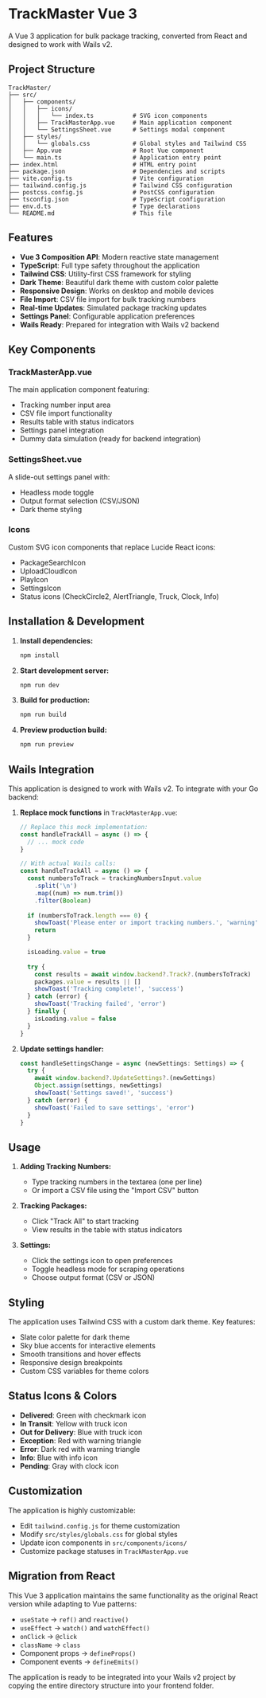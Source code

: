 # TrackMaster Vue 3

A Vue 3 application for bulk package tracking, converted from React and designed to work with Wails v2.

## Project Structure

```
TrackMaster/
├── src/
│   ├── components/
│   │   ├── icons/
│   │   │   └── index.ts           # SVG icon components
│   │   ├── TrackMasterApp.vue     # Main application component
│   │   └── SettingsSheet.vue      # Settings modal component
│   ├── styles/
│   │   └── globals.css            # Global styles and Tailwind CSS
│   ├── App.vue                    # Root Vue component
│   └── main.ts                    # Application entry point
├── index.html                     # HTML entry point
├── package.json                   # Dependencies and scripts
├── vite.config.ts                 # Vite configuration
├── tailwind.config.js             # Tailwind CSS configuration
├── postcss.config.js              # PostCSS configuration
├── tsconfig.json                  # TypeScript configuration
├── env.d.ts                       # Type declarations
└── README.md                      # This file
```

## Features

- **Vue 3 Composition API**: Modern reactive state management
- **TypeScript**: Full type safety throughout the application
- **Tailwind CSS**: Utility-first CSS framework for styling
- **Dark Theme**: Beautiful dark theme with custom color palette
- **Responsive Design**: Works on desktop and mobile devices
- **File Import**: CSV file import for bulk tracking numbers
- **Real-time Updates**: Simulated package tracking updates
- **Settings Panel**: Configurable application preferences
- **Wails Ready**: Prepared for integration with Wails v2 backend

## Key Components

### TrackMasterApp.vue
The main application component featuring:
- Tracking number input area
- CSV file import functionality
- Results table with status indicators
- Settings panel integration
- Dummy data simulation (ready for backend integration)

### SettingsSheet.vue
A slide-out settings panel with:
- Headless mode toggle
- Output format selection (CSV/JSON)
- Dark theme styling

### Icons
Custom SVG icon components that replace Lucide React icons:
- PackageSearchIcon
- UploadCloudIcon
- PlayIcon
- SettingsIcon
- Status icons (CheckCircle2, AlertTriangle, Truck, Clock, Info)

## Installation & Development

1. **Install dependencies:**
   ```bash
   npm install
   ```

2. **Start development server:**
   ```bash
   npm run dev
   ```

3. **Build for production:**
   ```bash
   npm run build
   ```

4. **Preview production build:**
   ```bash
   npm run preview
   ```

## Wails Integration

This application is designed to work with Wails v2. To integrate with your Go backend:

1. **Replace mock functions** in `TrackMasterApp.vue`:
   ```typescript
   // Replace this mock implementation:
   const handleTrackAll = async () => {
     // ... mock code
   }
   
   // With actual Wails calls:
   const handleTrackAll = async () => {
     const numbersToTrack = trackingNumbersInput.value
       .split('\n')
       .map((num) => num.trim())
       .filter(Boolean)
     
     if (numbersToTrack.length === 0) {
       showToast('Please enter or import tracking numbers.', 'warning')
       return
     }
   
     isLoading.value = true
     
     try {
       const results = await window.backend?.Track?.(numbersToTrack)
       packages.value = results || []
       showToast('Tracking complete!', 'success')
     } catch (error) {
       showToast('Tracking failed', 'error')
     } finally {
       isLoading.value = false
     }
   }
   ```

2. **Update settings handler:**
   ```typescript
   const handleSettingsChange = async (newSettings: Settings) => {
     try {
       await window.backend?.UpdateSettings?.(newSettings)
       Object.assign(settings, newSettings)
       showToast('Settings saved!', 'success')
     } catch (error) {
       showToast('Failed to save settings', 'error')
     }
   }
   ```

## Usage

1. **Adding Tracking Numbers:**
   - Type tracking numbers in the textarea (one per line)
   - Or import a CSV file using the "Import CSV" button

2. **Tracking Packages:**
   - Click "Track All" to start tracking
   - View results in the table with status indicators

3. **Settings:**
   - Click the settings icon to open preferences
   - Toggle headless mode for scraping operations
   - Choose output format (CSV or JSON)

## Styling

The application uses Tailwind CSS with a custom dark theme. Key features:
- Slate color palette for dark theme
- Sky blue accents for interactive elements
- Smooth transitions and hover effects
- Responsive design breakpoints
- Custom CSS variables for theme colors

## Status Icons & Colors

- **Delivered**: Green with checkmark icon
- **In Transit**: Yellow with truck icon
- **Out for Delivery**: Blue with truck icon
- **Exception**: Red with warning triangle
- **Error**: Dark red with warning triangle
- **Info**: Blue with info icon
- **Pending**: Gray with clock icon

## Customization

The application is highly customizable:
- Edit `tailwind.config.js` for theme customization
- Modify `src/styles/globals.css` for global styles
- Update icon components in `src/components/icons/`
- Customize package statuses in `TrackMasterApp.vue`

## Migration from React

This Vue 3 application maintains the same functionality as the original React version while adapting to Vue patterns:
- `useState` → `ref()` and `reactive()`
- `useEffect` → `watch()` and `watchEffect()`
- `onClick` → `@click`
- `className` → `class`
- Component props → `defineProps()`
- Component events → `defineEmits()`

The application is ready to be integrated into your Wails v2 project by copying the entire directory structure into your frontend folder. 